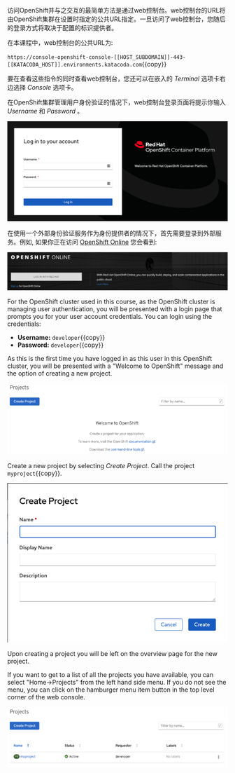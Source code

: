 访问OpenShift并与之交互的最简单方法是通过web控制台。web控制台的URL将由OpenShift集群在设置时指定的公共URL指定。一旦访问了web控制台，您随后的登录方式将取决于配置的标识提供者。

在本课程中，web控制台的公共URL为:

``https://console-openshift-console-[[HOST_SUBDOMAIN]]-443-[[KATACODA_HOST]].environments.katacoda.com``{{copy}}

要在查看这些指令的同时查看web控制台，您还可以在嵌入的 _Terminal_ 选项卡右边选择 _Console_ 选项卡。

在OpenShift集群管理用户身份验证的情况下，web控制台登录页面将提示你输入 _Username_ 和 _Password_ 。

![Web Console Login](../../assets/introduction/cluster-access-44/01-web-console-login.png)

在使用一个外部身份验证服务作为身份提供者的情况下，首先需要登录到外部服务。例如, 如果你正在访问 [OpenShift Online](https://www.openshift.com/get-started/) 您会看到:

![External Login](../../assets/introduction/cluster-access-44/01-external-identity-provider.png)

For the OpenShift cluster used in this course, as the OpenShift cluster is managing user authentication, you will be presented with a login page that prompts you for your user account credentials. You can login using the credentials:

* **Username:** ``developer``{{copy}}
* **Password:** ``developer``{{copy}}

As this is the first time you have logged in as this user in this OpenShift cluster, you will be presented with a "Welcome to OpenShift" message and the option of creating a new project.

![Web Console Welcome](../../assets/introduction/cluster-access-44/01-web-console-welcome.png)

Create a new project by selecting _Create Project_. Call the project ``myproject``{{copy}}.

![Create New Project](../../assets/introduction/cluster-access-44/01-create-new-project.png)

Upon creating a project you will be left on the overview page for the new project.

If you want to get to a list of all the projects you have available, you can select "Home->Projects" from the left hand side menu. If you do not see the menu, you can click on the hamburger menu item button in the top level corner of the web console.

![List of Projects](../../assets/introduction/cluster-access-44/01-list-of-projects.png)
